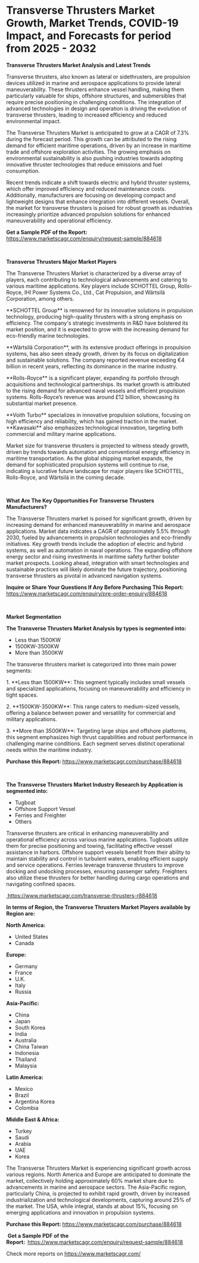 <p><h1>Transverse Thrusters Market Growth, Market Trends, COVID-19 Impact, and Forecasts for period from 2025 - 2032</h1></p><p><strong>Transverse Thrusters Market Analysis and Latest Trends</strong></p>
<p><p>Transverse thrusters, also known as lateral or sidethrusters, are propulsion devices utilized in marine and aerospace applications to provide lateral maneuverability. These thrusters enhance vessel handling, making them particularly valuable for ships, offshore structures, and submersibles that require precise positioning in challenging conditions. The integration of advanced technologies in design and operation is driving the evolution of transverse thrusters, leading to increased efficiency and reduced environmental impact.</p><p>The Transverse Thrusters Market is anticipated to grow at a CAGR of 7.3% during the forecast period. This growth can be attributed to the rising demand for efficient maritime operations, driven by an increase in maritime trade and offshore exploration activities. The growing emphasis on environmental sustainability is also pushing industries towards adopting innovative thruster technologies that reduce emissions and fuel consumption.</p><p>Recent trends indicate a shift towards electric and hybrid thruster systems, which offer improved efficiency and reduced maintenance costs. Additionally, manufacturers are focusing on developing compact and lightweight designs that enhance integration into different vessels. Overall, the market for transverse thrusters is poised for robust growth as industries increasingly prioritize advanced propulsion solutions for enhanced maneuverability and operational efficiency.</p></p>
<p><strong>Get a Sample PDF of the Report:&nbsp;</strong> <a href="https://www.marketscagr.com/enquiry/request-sample/884618?utm_campaign=2653&utm_medium=2&utm_source=Github&utm_content=ia&utm_term=08042025&utm_id=transverse-thrusters">https://www.marketscagr.com/enquiry/request-sample/884618</a></p>
<p>&nbsp;</p>
<p><strong>Transverse Thrusters Major Market Players</strong></p>
<p><p>The Transverse Thrusters Market is characterized by a diverse array of players, each contributing to technological advancements and catering to various maritime applications. Key players include SCHOTTEL Group, Rolls-Royce, IHI Power Systems Co., Ltd., Cat Propulsion, and Wärtsilä Corporation, among others.</p><p>**SCHOTTEL Group** is renowned for its innovative solutions in propulsion technology, producing high-quality thrusters with a strong emphasis on efficiency. The company's strategic investments in R&D have bolstered its market position, and it is expected to grow with the increasing demand for eco-friendly marine technologies.</p><p>**Wärtsilä Corporation**, with its extensive product offerings in propulsion systems, has also seen steady growth, driven by its focus on digitalization and sustainable solutions. The company reported revenue exceeding €4 billion in recent years, reflecting its dominance in the marine industry.</p><p>**Rolls-Royce** is a significant player, expanding its portfolio through acquisitions and technological partnerships. Its market growth is attributed to the rising demand for advanced naval vessels and efficient propulsion systems. Rolls-Royce’s revenue was around £12 billion, showcasing its substantial market presence.</p><p>**Voith Turbo** specializes in innovative propulsion solutions, focusing on high efficiency and reliability, which has gained traction in the market. **Kawasaki** also emphasizes technological innovation, targeting both commercial and military marine applications.</p><p>Market size for transverse thrusters is projected to witness steady growth, driven by trends towards automation and conventional energy efficiency in maritime transportation. As the global shipping market expands, the demand for sophisticated propulsion systems will continue to rise, indicating a lucrative future landscape for major players like SCHOTTEL, Rolls-Royce, and Wärtsilä in the coming decade.</p></p>
<p>&nbsp;</p>
<p><strong>What Are The Key Opportunities For Transverse Thrusters Manufacturers?</strong></p>
<p><p>The Transverse Thrusters market is poised for significant growth, driven by increasing demand for enhanced maneuverability in marine and aerospace applications. Market data indicates a CAGR of approximately 5.5% through 2030, fueled by advancements in propulsion technologies and eco-friendly initiatives. Key growth trends include the adoption of electric and hybrid systems, as well as automation in naval operations. The expanding offshore energy sector and rising investments in maritime safety further bolster market prospects. Looking ahead, integration with smart technologies and sustainable practices will likely dominate the future trajectory, positioning transverse thrusters as pivotal in advanced navigation systems.</p></p>
<p><strong>Inquire or Share Your Questions If Any Before Purchasing This Report:</strong> <a href="https://www.marketscagr.com/enquiry/pre-order-enquiry/884618?utm_campaign=2653&utm_medium=2&utm_source=Github&utm_content=ia&utm_term=08042025&utm_id=transverse-thrusters">https://www.marketscagr.com/enquiry/pre-order-enquiry/884618</a></p>
<p>&nbsp;</p>
<p><strong>Market Segmentation</strong></p>
<p><strong>The Transverse Thrusters Market Analysis by types is segmented into:</strong></p>
<p><ul><li>Less than 1500KW</li><li>1500KW-3500KW</li><li>More than 3500KW</li></ul></p>
<p><p>The transverse thrusters market is categorized into three main power segments: </p><p>1. **Less than 1500KW**: This segment typically includes small vessels and specialized applications, focusing on maneuverability and efficiency in tight spaces. </p><p>2. **1500KW-3500KW**: This range caters to medium-sized vessels, offering a balance between power and versatility for commercial and military applications. </p><p>3. **More than 3500KW**: Targeting large ships and offshore platforms, this segment emphasizes high thrust capabilities and robust performance in challenging marine conditions. Each segment serves distinct operational needs within the maritime industry.</p></p>
<p><strong>Purchase this Report:&nbsp;</strong><a href="https://www.marketscagr.com/purchase/884618?utm_campaign=2653&utm_medium=2&utm_source=Github&utm_content=ia&utm_term=08042025&utm_id=transverse-thrusters">https://www.marketscagr.com/purchase/884618</a></p>
<p>&nbsp;</p>
<p><strong>The Transverse Thrusters Market Industry Research by Application is segmented into:</strong></p>
<p><ul><li>Tugboat</li><li>Offshore Support Vessel</li><li>Ferries and Freighter</li><li>Others</li></ul></p>
<p><p>Transverse thrusters are critical in enhancing maneuverability and operational efficiency across various marine applications. Tugboats utilize them for precise positioning and towing, facilitating effective vessel assistance in harbors. Offshore support vessels benefit from their ability to maintain stability and control in turbulent waters, enabling efficient supply and service operations. Ferries leverage transverse thrusters to improve docking and undocking processes, ensuring passenger safety. Freighters also utilize these thrusters for better handling during cargo operations and navigating confined spaces.</p></p>
<p><a href="https://www.marketscagr.com/transverse-thrusters-r884618?utm_campaign=2653&utm_medium=2&utm_source=Github&utm_content=ia&utm_term=08042025&utm_id=transverse-thrusters">&nbsp;https://www.marketscagr.com/transverse-thrusters-r884618</a></p>
<p><strong>In terms of Region, the Transverse Thrusters Market Players available by Region are:</strong></p>
<p>
    <p> <strong> North America: </strong>
        <ul>
            <li>United States</li>
            <li>Canada</li>
        </ul>
        </p> 
    <p> <strong> Europe: </strong>
        <ul>
            <li>Germany</li>
            <li>France</li>
            <li>U.K.</li>
            <li>Italy</li>
            <li>Russia</li>
        </ul>
        </p> 
    <p> <strong> Asia-Pacific: </strong>
        <ul>
            <li>China</li>
            <li>Japan</li>
            <li>South Korea</li>
            <li>India</li>
            <li>Australia</li>
            <li>China Taiwan</li>
            <li>Indonesia</li>
            <li>Thailand</li>
            <li>Malaysia</li>
        </ul>
        </p> 
    <p> <strong> Latin America: </strong>
        <ul>
            <li>Mexico</li>
            <li>Brazil</li>
            <li>Argentina Korea</li>
            <li>Colombia</li>
        </ul>
        </p> 
    <p> <strong> Middle East & Africa: </strong>
        <ul>
            <li>Turkey</li>
            <li>Saudi</li>
            <li>Arabia</li>
            <li>UAE</li>
            <li>Korea</li>
        </ul>
    </p>
    </p>
<p><p>The Transverse Thrusters Market is experiencing significant growth across various regions. North America and Europe are anticipated to dominate the market, collectively holding approximately 60% market share due to advancements in marine and aerospace sectors. The Asia-Pacific region, particularly China, is projected to exhibit rapid growth, driven by increased industrialization and technological developments, capturing around 25% of the market. The USA, while integral, stands at about 15%, focusing on emerging applications and innovation in propulsion systems.</p></p>
<p><strong>Purchase this Report: </strong><a href="https://www.marketscagr.com/purchase/884618?utm_campaign=2653&utm_medium=2&utm_source=Github&utm_content=ia&utm_term=08042025&utm_id=transverse-thrusters">https://www.marketscagr.com/purchase/884618</a></p>
<p>&nbsp;<strong>Get a Sample PDF of the Report:&nbsp;&nbsp;</strong><a href="https://www.marketscagr.com/enquiry/request-sample/884618?utm_campaign=2653&utm_medium=2&utm_source=Github&utm_content=ia&utm_term=08042025&utm_id=transverse-thrusters">https://www.marketscagr.com/enquiry/request-sample/884618</a></p>
<p><strong></strong></p>
<p>Check more reports on <a href="https://www.marketscagr.com/?utm_campaign=2653&utm_medium=2&utm_source=Github&utm_content=ia&utm_term=08042025&utm_id=transverse-thrusters">https://www.marketscagr.com/</a></p>